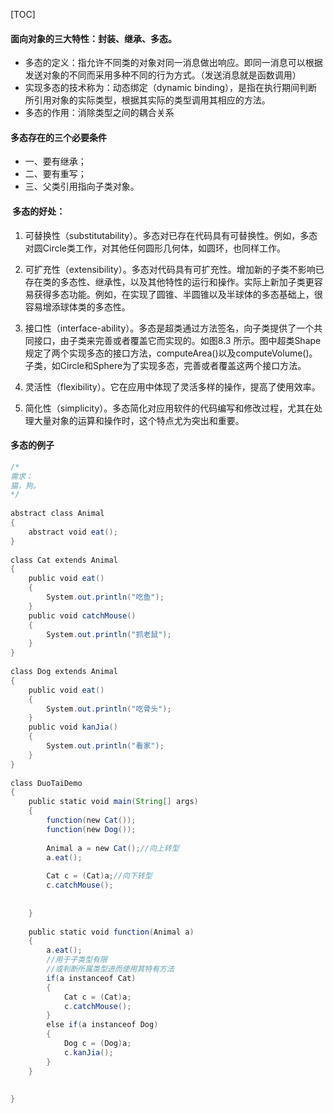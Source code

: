 [TOC]
#### 面向对象的三大特性：封装、继承、多态。

* 多态的定义：指允许不同类的对象对同一消息做出响应。即同一消息可以根据发送对象的不同而采用多种不同的行为方式。（发送消息就是函数调用）
* 实现多态的技术称为：动态绑定（dynamic binding），是指在执行期间判断所引用对象的实际类型，根据其实际的类型调用其相应的方法。
* 多态的作用：消除类型之间的耦合关系

#### 多态存在的三个必要条件
* 一、要有继承；
* 二、要有重写；
* 三、父类引用指向子类对象。

####  多态的好处：
1. 可替换性（substitutability）。多态对已存在代码具有可替换性。例如，多态对圆Circle类工作，对其他任何圆形几何体，如圆环，也同样工作。

2. 可扩充性（extensibility）。多态对代码具有可扩充性。增加新的子类不影响已存在类的多态性、继承性，以及其他特性的运行和操作。实际上新加子类更容易获得多态功能。例如，在实现了圆锥、半圆锥以及半球体的多态基础上，很容易增添球体类的多态性。

3. 接口性（interface-ability）。多态是超类通过方法签名，向子类提供了一个共同接口，由子类来完善或者覆盖它而实现的。如图8.3 所示。图中超类Shape规定了两个实现多态的接口方法，computeArea()以及computeVolume()。子类，如Circle和Sphere为了实现多态，完善或者覆盖这两个接口方法。

4. 灵活性（flexibility）。它在应用中体现了灵活多样的操作，提高了使用效率。

5. 简化性（simplicity）。多态简化对应用软件的代码编写和修改过程，尤其在处理大量对象的运算和操作时，这个特点尤为突出和重要。

#### 多态的例子
```java
/* 
需求： 
猫，狗。 
*/  
  
abstract class Animal  
{  
    abstract void eat();  
}  
  
class Cat extends Animal  
{  
    public void eat()  
    {  
        System.out.println("吃鱼");  
    }  
    public void catchMouse()  
    {  
        System.out.println("抓老鼠");  
    }  
}  
  
class Dog extends Animal  
{  
    public void eat()  
    {  
        System.out.println("吃骨头");  
    }  
    public void kanJia()  
    {  
        System.out.println("看家");  
    }  
}  
  
class DuoTaiDemo  
{  
    public static void main(String[] args)  
    {  
        function(new Cat());  
        function(new Dog());  
          
        Animal a = new Cat();//向上转型  
        a.eat();  
          
        Cat c = (Cat)a;//向下转型  
        c.catchMouse();  
          
          
    }  
      
    public static void function(Animal a)  
    {  
        a.eat();  
        //用于子类型有限  
        //或判断所属类型进而使用其特有方法  
        if(a instanceof Cat)  
        {  
            Cat c = (Cat)a;  
            c.catchMouse();  
        }  
        else if(a instanceof Dog)  
        {  
            Dog c = (Dog)a;  
            c.kanJia();  
        }  
    }  
      
      
}    

```





